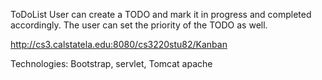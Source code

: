 ToDoList
User can create a TODO and mark it in progress and completed accordingly.
The user can set the priority of the TODO as well.

http://cs3.calstatela.edu:8080/cs3220stu82/Kanban 

Technologies: Bootstrap, servlet, Tomcat apache
